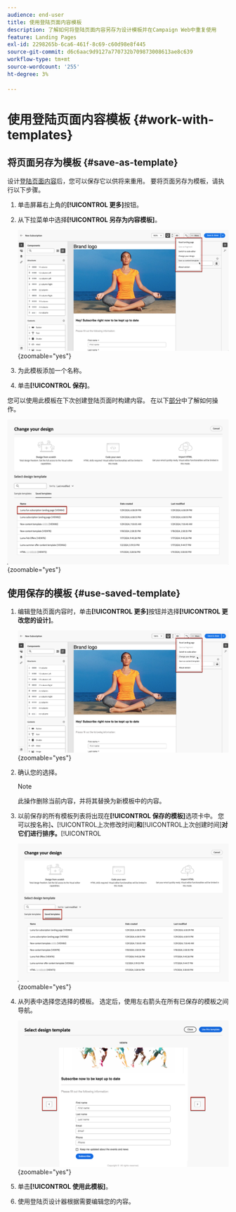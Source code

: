 ```yaml
---
audience: end-user
title: 使用登陆页面内容模板
description: 了解如何将登陆页面内容另存为设计模板并在Campaign Web中重复使用
feature: Landing Pages
exl-id: 2298265b-6ca6-461f-8c69-c60d98e8f445
source-git-commit: d6c6aac9d9127a770732b709873008613ae8c639
workflow-type: tm+mt
source-wordcount: '255'
ht-degree: 3%

---
```


# 使用登陆页面内容模板 {#work-with-templates}

## 将页面另存为模板 {#save-as-template}

设计[登陆页面内容](lp-content.md)后，您可以保存它以供将来重用。 要将页面另存为模板，请执行以下步骤。

1. 单击屏幕右上角的&#x200B;**[!UICONTROL 更多]**&#x200B;按钮。

1. 从下拉菜单中选择&#x200B;**[!UICONTROL 另存为内容模板]**。

   ![在下拉菜单中显示“另存为内容模板”选项的屏幕快照](assets/lp-save-as-template.png){zoomable="yes"}

1. 为此模板添加一个名称。

1. 单击&#x200B;**[!UICONTROL 保存]**。

您可以使用此模板在下次创建登陆页面时构建内容。 在以下[部分](#use-saved-template)中了解如何操作。

![屏幕截图显示登陆页面界面中已保存的模板](assets/lp-saved-template.png){zoomable="yes"}

## 使用保存的模板 {#use-saved-template}

<!--Not for GA?-->

1. 编辑登陆页面内容时，单击&#x200B;**[!UICONTROL 更多]**&#x200B;按钮并选择&#x200B;**[!UICONTROL 更改您的设计]**。

   ![在下拉菜单中显示“更改设计”选项的屏幕快照](assets/lp-change-your-design.png){zoomable="yes"}

1. 确认您的选择。

   >[!NOTE]
   >
   >此操作删除当前内容，并将其替换为新模板中的内容。

1. 以前保存的所有模板列表将出现在&#x200B;**[!UICONTROL 保存的模板]**&#x200B;选项卡中。 您可以按名称&#x200B;]**、**[!UICONTROL &#x200B;上次修改时间&#x200B;]**和**[!UICONTROL &#x200B;上次创建时间&#x200B;]**对它们进行排序。**[!UICONTROL 

   ![屏幕截图显示“保存的模板”选项卡，带有排序选项](assets/lp-saved-templates.png){zoomable="yes"}

1. 从列表中选择您选择的模板。 选定后，使用左右箭头在所有已保存的模板之间导航。

   ![屏幕快照显示使用箭头在保存的模板之间导航](assets/lp-select-saved-template.png){zoomable="yes"}

1. 单击&#x200B;**[!UICONTROL 使用此模板]**。

1. 使用登陆页设计器根据需要编辑您的内容。

<!--Primary page templates and subpage templates are managed separately, meaning that you cannot use a primary page template to create a subpage, and vice versa. TBC in Web user interface-->